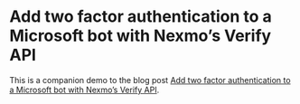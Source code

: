 # Add two factor authentication to a Microsoft bot with Nexmo’s Verify API

This is a companion demo to the blog post [Add two factor authentication to a Microsoft bot with Nexmo’s Verify API]( https://www.nexmo.com/blog/2018/07/06/add-two-factor-a…os-verify-api-dr/).
